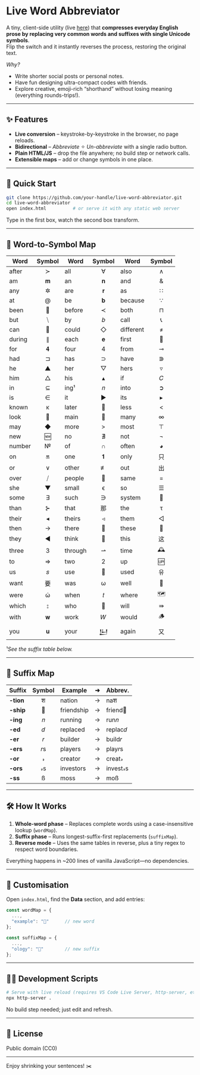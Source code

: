 # Live Word Abbreviator

A tiny, client-side utility (live [here](https://thiagovscoelho.github.io/abbreviator/)) that **compresses everyday English prose by replacing very common words and suffixes with single Unicode symbols**.  
Flip the switch and it instantly reverses the process, restoring the original text.

*Why?*  
- Write shorter social posts or personal notes.  
- Have fun designing ultra-compact codes with friends.  
- Explore creative, emoji-rich “shorthand” without losing meaning (everything rounds-trips!).

---

## ✨ Features
- **Live conversion** – keystroke-by-keystroke in the browser, no page reloads.
- **Bidirectional** – _Abbreviate_ ✧ _Un-abbreviate_ with a single radio button.
- **Plain HTML/JS** – drop the file anywhere; no build step or network calls.
- **Extensible maps** – add or change symbols in one place.

---

## 🚀 Quick Start

```bash
git clone https://github.com/your-handle/live-word-abbreviator.git
cd live-word-abbreviator
open index.html          # or serve it with any static web server
```

Type in the first box, watch the second box transform.

---

## 🔡 Word-to-Symbol Map

| Word   | Symbol | Word    | Symbol | Word      | Symbol |
| ------ | :----: | ------- | :----: | --------- | :----: |
| after  |    ≻   | all     |    ∀   | also      |    ∧   |
| am     |   𝐦   | an      |   𝐧   | and       |    &   |
| any    |    ✲   | are     |   𝐫   | as        |    ∷   |
| at     |    @   | be      |   𝐛   | because   |    ∵   |
| been   |   🚮   | before  |   ≺   | both      |    ⊓   |
| but    |    ⧹   | by      |   𝑏   | call      |   📞   |
| can    |   🥫   | could   |    ◇   | different |    ≠   |
| during |    ∥   | each    |   𝐞   | first     |   🥇   |
| for    |   𝟒   | four    |    4   | from      |    ⊸   |
| had    |    ⊐   | has     |    ⊃   | have      |    ⋑   |
| he     |    ▲   | her     |    ▽   | hers      |    ▿   |
| him    |    △   | his     |    ▴   | if        |   𝐶   |
| in     |    ⊆   | ing¹    |   𝑛   | into      |    ➲   |
| is     |    ∈   | it      |    ▶   | its       |    ▸   |
| known  |    κ   | later   |   🌇   | less      |    <   |
| look   |   👀   | main    |   📌   | many      |    ∞   |
| may    |    ◆   | more    |    >   | most      |    ⊤   |
| new    |   🆕   | no      |    ∄   | not       |    ¬   |
| number |    №   | of      |    ∩   | often     |    ◕   |
| on     |   🔛   | one     |   𝟏   | only      |    只   |
| or     |    ∨   | other   |    ≢   | out       |    出   |
| over   |    ⧸   | people  |   👥   | same      |    =   |
| she    |    ▼   | small   |    ϵ   | so        |    ☰   |
| some   |    ∃   | such    |    ∋   | system    |   🌌   |
| than   |    ⊱   | that    |    那   | the       |    τ   |
| their  |    ◂   | theirs  |    ◃   | them      |    ◁   |
| then   |    →   | there   |   📍   | these     |   🥜   |
| they   |    ◀   | think   |   🧠   | this      |    这   |
| three  |    3   | through |    ⇀   | time      |   🕰️  |
| to     |    ⇒   | two     |    2   | up        |   🆙   |
| us     |   𝑠   | use     |   🔧   | used      |    유   |
| want   |    要   | was     |    ω   | well      |   🚰   |
| were   |    ώ   | when    |   𝑡   | where     |   🗺️  |
| which  |    ⦂   | who     |   👤   | will      |    ⇛   |
| with   |   𝐰   | work    |   𝑊   | would     |   🪵   |
| you    |   𝐮   | your    |   𒌨   | again         |    又   |

¹*See the suffix table below.*

---

## 🔣 Suffix Map

| Suffix    | Symbol | Example    | ➜ | Abbrev.   |
| --------- | :----: | ---------- | - | --------- |
| **-tion** |    श   | nation     | → | naश       |
| **-ship** |   🚢   | friendship | → | friend🚢  |
| **-ing**  |   𝑛   | running    | → | run𝑛     |
| **-ed**   |   𝑑   | replaced   | → | replac𝑑 |
| **-er**   |   𝑟   | builder    | → | build𝑟   |
| **-ers**  |   𝑟s  | players    | → | play𝑟s   |
| **-or**   |   𝓇   | creator    | → | creat𝓇   |
| **-ors**  |   𝓇s  | investors  | → | invest𝓇s |
| **-ss**   |   ß  | moss        | → | moß      |

---

## 🛠 How It Works

1. **Whole-word phase** – Replaces complete words using a case-insensitive lookup (`wordMap`).
2. **Suffix phase** – Runs longest-suffix-first replacements (`suffixMap`).
3. **Reverse mode** – Uses the same tables in reverse, plus a tiny regex to respect word boundaries.

Everything happens in \~200 lines of vanilla JavaScript—no dependencies.

---

## 🧩 Customisation

Open `index.html`, find the **Data** section, and add entries:

```js
const wordMap = {
  ...,
  "example": "🔰"      // new word
};

const suffixMap = {
  ...,
  "ology": "🧪"        // new suffix
};
```

---

## 👩‍💻 Development Scripts

```bash
# Serve with live reload (requires VS Code Live Server, http-server, etc.)
npx http-server .
```

No build step needed; just edit and refresh.

---

## 📄 License

Public domain (CC0)

---

Enjoy shrinking your sentences! ✂️
